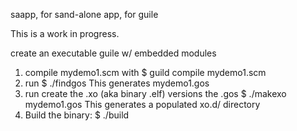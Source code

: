 saapp, for sand-alone app, for guile

This is a work in progress.

create an executable guile w/ embedded modules

1. compile mydemo1.scm with 
   $ guild compile mydemo1.scm
2. run 
   $ ./findgos
   This generates mydemo1.gos
3. run create the .xo (aka binary .elf) versions the .gos
   $ ./makexo mydemo1.gos
   This generates a populated xo.d/ directory
4. Build the binary:
   $ ./build


